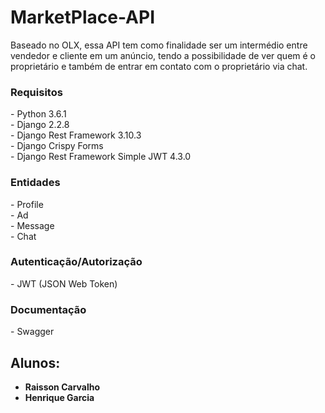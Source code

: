 # MarketPlace-API
Baseado no OLX, essa API tem como finalidade ser um intermédio entre vendedor e cliente em um anúncio,
tendo a possibilidade de ver quem é o proprietário e também de entrar em contato com o proprietário via chat.

<h3>Requisitos</h3>
- Python 3.6.1 <br>
- Django 2.2.8 <br>
- Django Rest Framework 3.10.3 <br>
- Django Crispy Forms <br>
- Django Rest Framework Simple JWT 4.3.0 <br>

<h3>Entidades</h3>
- Profile <br>
- Ad <br>
- Message <br>
- Chat <br>

<h3>Autenticação/Autorização</h3>
- JWT (JSON Web Token) <br>
<h3>Documentação</h3>
- Swagger <br>

## Alunos:
- <strong>Raisson Carvalho</strong>
- <strong>Henrique Garcia</strong>
